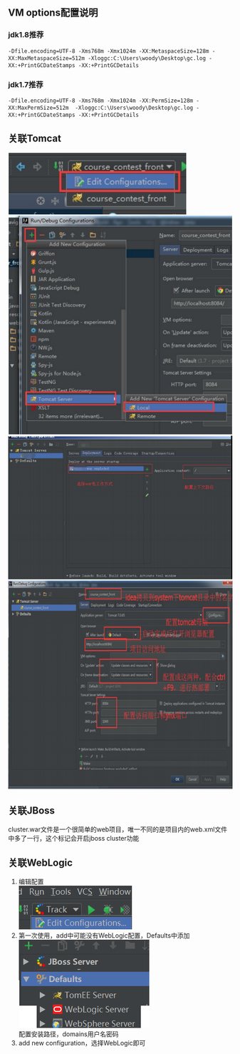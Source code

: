 ## VM options配置说明
### jdk1.8推荐
```text
-Dfile.encoding=UTF-8 -Xms768m -Xmx1024m -XX:MetaspaceSize=128m -XX:MaxMetaspaceSize=512m -Xloggc:C:\Users\woody\Desktop\gc.log -XX:+PrintGCDateStamps -XX:+PrintGCDetails
```

### jdk1.7推荐
```text
-Dfile.encoding=UTF-8 -Xms768m -Xmx1024m -XX:PermSize=128m -XX:MaxPermSize=512m  -Xloggc:C:\Users\woody\Desktop\gc.log -XX:+PrintGCDateStamps -XX:+PrintGCDetails
```

## 关联Tomcat
![](resources/images/容器/Tomcat部署1.png)  
![](resources/images/容器/Tomcat部署2.png)  
![](resources/images/容器/Tomcat部署3.png)  
![](resources/images/容器/Tomcat部署4.png)  

## 关联JBoss
cluster.war文件是一个很简单的web项目，唯一不同的是项目内的web.xml文件中多了一行<distributable/>，这个标记会开启jboss cluster功能

## 关联WebLogic
1. 编辑配置  
![](resources/images/容器/关联WebLogic1.png)  
2. 第一次使用，add中可能没有WebLogic配置，Defaults中添加  
![](resources/images/容器/关联WebLogic2.png)  
配置安装路径，domains用户名密码  
3. add new configuration，选择WebLogic即可  
